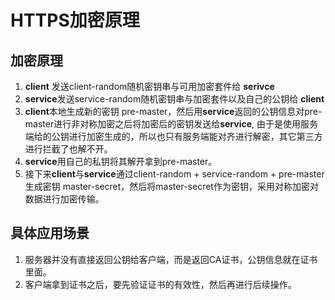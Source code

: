 # HTTPS加密原理

## 加密原理
1. **client** 发送client-random随机密钥串与可用加密套件给 **serivce**
2. **service**发送service-random随机密钥串与加密套件以及自己的公钥给 **client**
3. **client**本地生成新的密钥 pre-master，然后用**service**返回的公钥信息对pre-master进行非对称加密之后将加密后的密钥发送给**service**, 由于是使用服务端给的公钥进行加密生成的，所以也只有服务端能对齐进行解密，其它第三方进行拦截了也解不开。
4. **service**用自己的私钥将其解开拿到pre-master。
5. 接下来**client**与**service**通过client-random + service-random + pre-master 生成密钥 master-secret，然后将master-secret作为密钥，采用对称加密对数据进行加密传输。


## 具体应用场景
1. 服务器并没有直接返回公钥给客户端，而是返回CA证书，公钥信息就在证书里面。
2. 客户端拿到证书之后，要先验证证书的有效性，然后再进行后续操作。